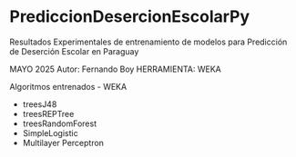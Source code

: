 # PrediccionDesercionEscolarPy
Resultados Experimentales de entrenamiento de modelos para Predicción de Deserción Escolar en Paraguay

MAYO 2025
Autor: Fernando Boy
HERRAMIENTA: WEKA

Algoritmos entrenados - WEKA
- treesJ48
- treesREPTree
- treesRandomForest
- SimpleLogistic
- Multilayer Perceptron
